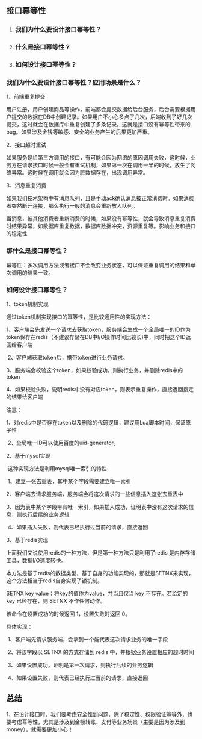 

## 接口幂等性

1. ### 我们为什么要设计接口幂等性？

2. ### 什么是接口幂等性？

3. ### 如何设计接口幂等性？

### 我们为什么要设计接口幂等性？应用场景是什么？

1、前端重复提交

用户注册，用户创建商品等操作，前端都会提交数据给后台服务，后台需要根据用户提交的数据在DB中创建记录。如果用户不小心多点了几次，后端收到了好几次提交，这时就会在数据库中重复创建了多条记录。这就是接口没有幂等性带来的bug。如果涉及金钱等敏感、安全的业务产生的后果更加严重。

2、接口超时重试

如果服务是给第三方调用的接口，有可能会因为网络的原因调用失败，这时候，业务方在请求接口时候一般会有重试机制，如果第一次在调用一半的时候，放生了网络异常。这时候在调用就会因为脏数据存在，出现调用异常。

3、消息重复消费

如果我们技术架构中有消息队列，且是手动ack确认消息被正常消费时。如果消费者突然断开连接，那么执行一般的消息会重新放入队列。

当消息，被其他消费者重新消费的时候，如果没有幂等性，就会导致消息重复消费时结果异常，如数据库重复数据，数据库数据冲突，资源重复等。影响业务和接口的稳定性

### 那什么是接口幂等性？

幂等性：多次调用方法或者接口不会改变业务状态，可以保证重复调用的结果和单次调用的结果一致。

### 如何设计接口幂等性？

1、token机制实现

通过token机制实现接口的幂等性，是比较通用性的实现方法：

​	1、客户端会先发送一个请求去获取token，服务端会生成一个全局唯一的ID作为token保存在redis（不建议存储在DB中I/O操作时间比较长)中，同时把这个ID返回给客户端

​	2、客户端获取token后，携带token进行业务请求。

​	3、服务端会校验这个token，如果校验成功，则执行业务，并删除redis中的token

​	4、如果校验失败，说明redis中没有对应token，则表示重复操作，直接返回指定的结果给客户端

注意：

​	1、对redis中是否存在token以及删除的代码逻辑，建议用Lua脚本时间，保证原子性

​	2、全局唯一ID可以使用百度的uid-generator。

2、基于mysql实现

​	这种实现方法是利用mysql唯一索引的特性

​	1、建立一张去重表，其中某个字段需要建立唯一索引

​	2、客户端去请求服务端，服务端会将这次请求的一些信息插入这张去重表中

​	3、因为表中某个字段带有唯一索引，如果插入成功，证明表中没有这次请求的信息，则执行后续的业务逻辑

​	4、如果插入失败，则代表已经执行过当前的请求，直接返回

3、基于redis实现

上面我们又说使用redis的一种方法，但是第一种方法只是利用了redis 是内存存储工具，数据I/O速度较快。

本方法是基于redis的数据类型，基于自身的功能实现的，那就是SETNX来实现，这个方法相当于redis自身实现了锁机制。

SETNX key value：将key的值作为value，并当且仅当 key 不存在。若给定的 key 已经存在，则 SETNX 不作任何动作。

该命令在设置成功的时候返回 1，设置失败时返回 0。

具体实现：

​	1、客户端先请求服务端，会拿到一个能代表这次请求业务的唯一字段

​	2、将该字段以 SETNX 的方式存储到 redis 中，并根据业务设置相应的超时时间

​	3、如果设置成功，证明是第一次请求，则执行后续的业务逻辑

​	4、如果设置失败，则代表已经执行过当前的请求，直接返回

## 总结

1、在设计接口时，我们要考虑安全性到问题，除了稳定性、权限验证等等外，也要考虑幂等性，尤其是涉及到金额转账、支付等业务场景（主要是因为涉及到 money），就需要更加小心！


